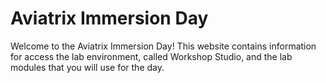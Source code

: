 # Aviatrix Immersion Day

Welcome to the Aviatrix Immersion Day! This website contains information for access the lab environment, called Workshop Studio, and the lab modules that you will use for the day. 
